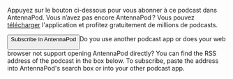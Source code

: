 Appuyez sur le bouton ci-dessous pour vous abonner à ce podcast dans AntennaPod. Vous n’avez pas encore AntennaPod ? Vous pouvez [télécharger](/download) l'application et profitez gratuitement de millions de podcasts.


<button id="subscribeButton" class="btn btn-primary">
Subscribe in AntennaPod

</button>Do you use another podcast app or does your web browser not support opening AntennaPod directly? You can find the RSS address of the podcast in the box below. To subscribe, paste the address into AntennaPod's search box or into your other podcast app.
